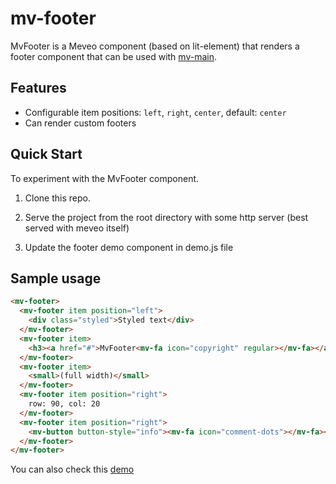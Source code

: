 # mv-footer

 MvFooter is a Meveo component (based on lit-element) that renders a footer component that can be used with [mv-main](https://github.com/meveo-org/mv-main).

## Features
* Configurable item positions: `left`, `right`, `center`, default: `center`
* Can render custom footers

## Quick Start

To experiment with the MvFooter component.

1. Clone this repo.

2. Serve the project from the root directory with some http server (best served with meveo itself) 

3. Update the footer demo component in demo.js file

## Sample usage
```html
<mv-footer>
  <mv-footer item position="left">
    <div class="styled">Styled text</div>
  </mv-footer>
  <mv-footer item>
    <h3><a href="#">MvFooter<mv-fa icon="copyright" regular></mv-fa></a></h3>
  </mv-footer>
  <mv-footer item>
    <small>(full width)</small>
  </mv-footer>
  <mv-footer item position="right">
    row: 90, col: 20
  </mv-footer>
  <mv-footer item position="right">
    <mv-button button-style="info"><mv-fa icon="comment-dots"></mv-fa></mv-button>
  </mv-footer>
</mv-footer>
```

You can also check this [demo](https://footer.meveo.org/)